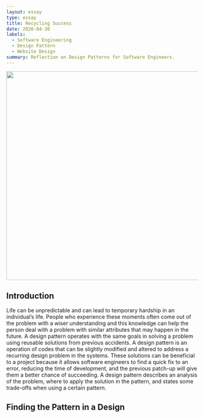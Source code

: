 ```yaml
---
layout: essay
type: essay
title: Recycling Success 
date: 2020-04-30
labels:
  - Software Engineering
  - Design Pattern
  - Website Design
summary: Reflection on Design Patterns for Software Engineers.
---
```


<p align='center'>  
<img src="https://blogexpress.org/wp-content/uploads/2018/01/584140-636292325866267219-16x9.jpg" width='550'/>
</p>

## Introduction
Life can be unpredictable and can lead to temporary hardship in an individual’s life. People who experience these moments often come out of the problem with a wiser understanding and this knowledge can help the person deal with a problem with similar attributes that may happen in the future. A design pattern operates with the same goals in solving a problem using reusable solutions from previous accidents.  A design pattern is an operation of codes that can be slightly modified and altered to address a recurring design problem in the systems. These solutions can be beneficial to a project because it allows software engineers to find a quick fix to an error, reducing the time of development, and the previous patch-up will give them a better chance of succeeding. A design pattern describes an analysis of the problem, where to apply the solution in the pattern, and states some trade-offs when using a certain pattern. 

## Finding the Pattern in a Design
